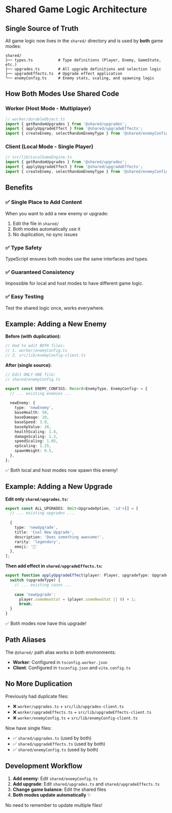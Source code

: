 # Shared Game Logic Architecture

## Single Source of Truth

All game logic now lives in the `shared/` directory and is used by **both** game modes:

```
shared/
├── types.ts           # Type definitions (Player, Enemy, GameState, etc.)
├── upgrades.ts        # All upgrade definitions and selection logic
├── upgradeEffects.ts  # Upgrade effect application
└── enemyConfig.ts     # Enemy stats, scaling, and spawning logic
```

## How Both Modes Use Shared Code

### Worker (Host Mode - Multiplayer)
```typescript
// worker/durableObject.ts
import { getRandomUpgrades } from '@shared/upgrades';
import { applyUpgradeEffect } from '@shared/upgradeEffects';
import { createEnemy, selectRandomEnemyType } from '@shared/enemyConfig';
```

### Client (Local Mode - Single Player)
```typescript
// src/lib/LocalGameEngine.ts
import { getRandomUpgrades } from '@shared/upgrades';
import { applyUpgradeEffect } from '@shared/upgradeEffects';
import { createEnemy, selectRandomEnemyType } from '@shared/enemyConfig';
```

## Benefits

### ✅ Single Place to Add Content
When you want to add a new enemy or upgrade:
1. Edit the file in `shared/`
2. Both modes automatically use it
3. No duplication, no sync issues

### ✅ Type Safety
TypeScript ensures both modes use the same interfaces and types.

### ✅ Guaranteed Consistency
Impossible for local and host modes to have different game logic.

### ✅ Easy Testing
Test the shared logic once, works everywhere.

## Example: Adding a New Enemy

**Before (with duplication):**
```typescript
// Had to edit BOTH files:
// 1. worker/enemyConfig.ts
// 2. src/lib/enemyConfig-client.ts
```

**After (single source):**
```typescript
// Edit ONLY ONE file:
// shared/enemyConfig.ts

export const ENEMY_CONFIGS: Record<EnemyType, EnemyConfig> = {
  // ... existing enemies ...
  
  newEnemy: {
    type: 'newEnemy',
    baseHealth: 50,
    baseDamage: 10,
    baseSpeed: 3.0,
    baseXpValue: 20,
    healthScaling: 1.4,
    damageScaling: 1.3,
    speedScaling: 1.05,
    xpScaling: 1.25,
    spawnWeight: 0.5,
  },
};
```

✅ Both local and host modes now spawn this enemy!

## Example: Adding a New Upgrade

**Edit only `shared/upgrades.ts`:**
```typescript
export const ALL_UPGRADES: Omit<UpgradeOption, 'id'>[] = [
  // ... existing upgrades ...
  
  { 
    type: 'newUpgrade', 
    title: 'Cool New Upgrade', 
    description: 'Does something awesome!', 
    rarity: 'legendary', 
    emoji: '🚀' 
  },
];
```

**Then add effect in `shared/upgradeEffects.ts`:**
```typescript
export function applyUpgradeEffect(player: Player, upgradeType: UpgradeType): void {
  switch (upgradeType) {
    // ... existing cases ...
    
    case 'newUpgrade':
      player.someNewStat = (player.someNewStat || 0) + 1;
      break;
  }
}
```

✅ Both modes now have this upgrade!

## Path Aliases

The `@shared/` path alias works in both environments:
- **Worker**: Configured in `tsconfig.worker.json`
- **Client**: Configured in `tsconfig.json` and `vite.config.ts`

## No More Duplication

Previously had duplicate files:
- ❌ `worker/upgrades.ts` + `src/lib/upgrades-client.ts`
- ❌ `worker/upgradeEffects.ts` + `src/lib/upgradeEffects-client.ts`
- ❌ `worker/enemyConfig.ts` + `src/lib/enemyConfig-client.ts`

Now have single files:
- ✅ `shared/upgrades.ts` (used by both)
- ✅ `shared/upgradeEffects.ts` (used by both)
- ✅ `shared/enemyConfig.ts` (used by both)

## Development Workflow

1. **Add enemy**: Edit `shared/enemyConfig.ts`
2. **Add upgrade**: Edit `shared/upgrades.ts` and `shared/upgradeEffects.ts`
3. **Change game balance**: Edit the shared files
4. **Both modes update automatically** ✨

No need to remember to update multiple files!
